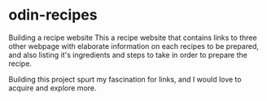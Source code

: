 # odin-recipes
Building a recipe website
This a recipe website that contains links to three other webpage with elaborate information
on each recipes to be prepared, and also listing it's ingredients and steps to take in order 
to prepare the recipe.

Building this project spurt my fascination for links, and I would love to acquire and explore more.